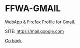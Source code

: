 # FFWA-GMAIL
 
 WebApp & Firefox Profile for Gmail.
 
 SITE: https://mail.google.com

 [Go back](https://portable-linux-apps.github.io/apps.html)
